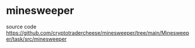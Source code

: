 # minesweeper
source code https://github.com/cryptotradercheese/minesweeper/tree/main/Minesweeper/task/src/minesweeper
